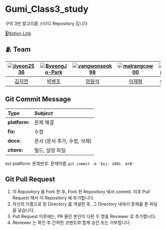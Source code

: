 # Gumi_Class3_study
구미 3반 알고리즘 스터디 Repository 입니다 

[🔗Notion Link](https://bustling-trade-bc8.notion.site/3-5c45025109cd4eb09aa1ff1a990689e8?pvs=4)

## :people_hugging: Team

|[![jiyeon2536](https://avatars.githubusercontent.com/u/125720796)](https://github.com/jiyeon2536)|[![ByeongJo-Park](https://avatars.githubusercontent.com/u/90613277)](https://github.com/ByeongJo-Park)|[![yangwonseok98](https://avatars.githubusercontent.com/u/108220312)](https://github.com/yangwonseok98)|[![malrangcow00](https://avatars.githubusercontent.com/u/115908997)](https://github.com/malrangcow00)|[![Hyun-Jik](https://avatars.githubusercontent.com/u/139331395)](https://github.com/Hyun-Jik)|
|:-:|:-:|:-:|:-:|:-:|
|[김지연](https://github.com/jiyeon2536)|[박병조](https://github.com/ByeongJo-Park)|[양원석](https://github.com/yangwonseok98)|[이재평](https://github.com/malrangcow00)|[이현직](https://github.com/Hyun-Jik)|



## Git Commit Message

|*Type*|*Subject*|
|:---|:---|
|**platform:**|문제 해결|
|**fix:**|수정|
|**docs:**|문서 (문서 추가, 수정, 삭제)|
|**chore:**|빌드, 설정 파일|

ex) platform: 문제번호. 문제이름 `git commit -m 'boj: 1001. A+B'`

## Git Pull Request
 1. 이 Repository 를 Fork 한 후, Fork 한 Repository 에서 commit. 이후 Pull Request 해서 이 Repository 에 추가합니다.
 2. 자신의 이름으로 된 Directory 를 개설한 후, 그 Directory 내에서 문제를 푼 파일을 넣습니다.
 3. Pull Request 이후에는, PR 올린 본인이 다른 두 명을 Reviewer 로 추가합니다.
 4. Reviewer 는 확인 후 간략한 코멘트와 함께 승인 또는 거부합니다.